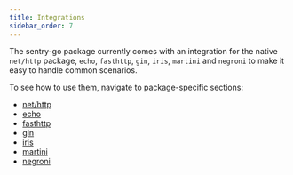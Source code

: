 ```yaml
---
title: Integrations
sidebar_order: 7
---
```


The sentry-go package currently comes with an integration for the native `net/http` package, `echo`, `fasthttp`, `gin`, `iris`, `martini` and `negroni` to make it easy to handle common scenarios.

To see how to use them, navigate to package-specific sections:
- [net/http](/platforms/go/http/)
- [echo](/platforms/go/echo/)
- [fasthttp](/platforms/go/fasthttp/)
- [gin](/platforms/go/gin/)
- [iris](/platforms/go/iris/)
- [martini](/platforms/go/martini/)
- [negroni](/platforms/go/negroni/)
